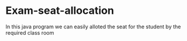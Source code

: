# Exam-seat-allocation
In this java program we can easily alloted the seat for the student by the required class room
